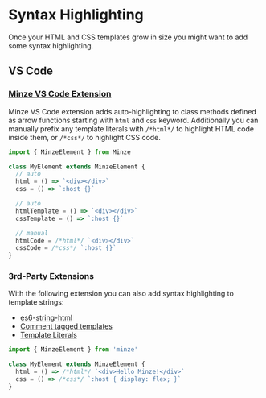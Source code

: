 # Syntax Highlighting

Once your HTML and CSS templates grow in size you might want to add some syntax highlighting.

## VS Code

### [Minze VS Code Extension](https://marketplace.visualstudio.com/items?itemName=n6ai.minze-vscode)

Minze VS Code extension adds auto-highlighting to class methods defined as arrow functions starting with `html` and `css` keyword. Additionally you can manually prefix any template literals with `/*html*/` to highlight HTML code inside them, or `/*css*/` to highlight CSS code.

```js
import { MinzeElement } from Minze

class MyElement extends MinzeElement {
  // auto
  html = () => `<div></div>`
  css = () => `:host {}`

  // auto
  htmlTemplate = () => `<div></div>`
  cssTemplate = () => `:host {}`

  // manual
  htmlCode = /*html*/ `<div></div>`
  cssCode = /*css*/ `:host {}`
}
```

### 3rd-Party Extensions

With the following extension you can also add syntax highlighting to template strings:

- [es6-string-html](https://marketplace.visualstudio.com/items?itemName=Tobermory.es6-string-html)
- [Comment tagged templates](https://marketplace.visualstudio.com/items?itemName=bierner.comment-tagged-templates)
- [Template Literals](https://marketplace.visualstudio.com/items?itemName=julienetie.vscode-template-literals)

```js
import { MinzeElement } from 'minze'

class MyElement extends MinzeElement {
  html = () => /*html*/ `<div>Hello Minze!</div>`
  css = () => /*css*/ `:host { display: flex; }`
}
```
